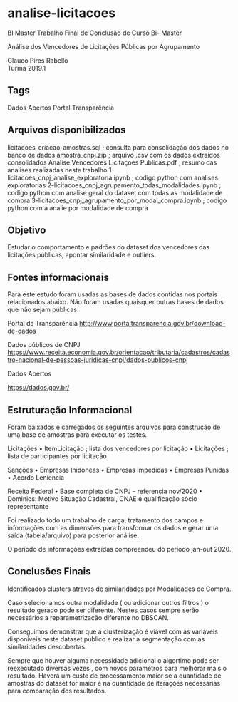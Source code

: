# analise-licitacoes

BI Master
Trabalho Final de Conclusão de Curso Bi- Master 

Análise dos Vencedores de Licitações Públicas por Agrupamento

Glauco Pires Rabello       
Turma 2019.1

Tags
----
Dados Abertos
Portal Transparência



Arquivos disponibilizados
-------------------------
licitacoes_criacao_amostras.sql                       ; consulta para consolidação dos dados no banco de dados
amostra_cnpj.zip                                      ; arquivo .csv com os dados extraidos consolidados
Analise Vencedores Licitaçoes Publicas.pdf            ; resumo das analises realizadas neste trabalho 
1-licitacoes_cnpj_analise_exploratoria.ipynb          ; codigo python com analises exploratorias
2-licitacoes_cnpj_agrupamento_todas_modalidades.ipynb ; codigo python com analise geral do dataset com todas as modalidade de compra
3-licitacoes_cnpj_agrupamento_por_modal_compra.ipynb  ; codigo python com a analie por modalidade de compra



Objetivo
--------

Estudar o comportamento e padrões do dataset dos vencedores das licitações públicas, apontar similaridade e outliers. 


Fontes informacionais
---------------------

Para este estudo foram usadas as bases de dados contidas nos portais relacionados abaixo. Não foram usadas quaisquer outras bases de dados que não sejam públicas.


Portal da Transparência
http://www.portaltransparencia.gov.br/download-de-dados

Dados públicos de CNPJ
https://www.receita.economia.gov.br/orientacao/tributaria/cadastros/cadastro-nacional-de-pessoas-juridicas-cnpj/dados-publicos-cnpj

Dados Abertos

https://dados.gov.br/



Estruturação Informacional
--------------------------

Foram baixados e carregados os seguintes arquivos para construção de uma base de amostras para executar os testes.

Licitações 
    • ItemLicitação ; lista dos vencedores por licitação
    • Licitações  ; lista de participantes por licitação
      

Sanções
    • Empresas Inidoneas
    • Empresas Impedidas
    • Empresas Punidas
    • Acordo Leniencia

Receita Federal
    • Base completa de CNPJ – referencia nov/2020
    • Dominios: Motivo Situação Cadastral, CNAE e qualificação sócio representante


Foi realizado todo um trabalho de carga, tratamento dos campos e informações com as dimensões para transformar os dados e gerar uma saída (tabela/arquivo) para posterior análise.

O período de informações extraídas compreendeu do período jan-out 2020.



Conclusões Finais 
-----------------
Identificados clusters atraves de similaridades por Modalidades de Compra.

Caso selecionamos outra modalidade ( ou adicionar outros filtros ) o resultado gerado pode ser diferente. Nestes casos sempre serão necessários a reparametrização diferente no DBSCAN.

Conseguimos demonstrar que a clusterização é viável com as variáveis disponíveis neste dataset publico e realizar a segmentação com as similaridades descobertas. 

Sempre que houver alguma necessidade adicional o algortimo pode ser reexecutado diversas vezes , com novos parametros para melhorar mais o resultado. Haverá um custo de processamento maior se a quantidade de amostras do dataset for maior e na quantidade de iterações necessárias para comparação dos resultados.
  
  
  
  
